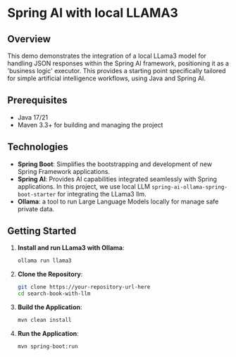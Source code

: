 # Spring AI with local LLAMA3

## Overview
This demo demonstrates the integration of a local LLama3 model for handling JSON responses within the Spring AI framework, positioning it as a 'business logic' executor. This provides a starting point specifically tailored for simple artificial intelligence workflows, using Java and Spring AI.


## Prerequisites
- Java 17/21
- Maven 3.3+ for building and managing the project

## Technologies
- **Spring Boot**: Simplifies the bootstrapping and development of new Spring Framework applications.
- **Spring AI**: Provides AI capabilities integrated seamlessly with Spring applications. In this project, we use local LLM `spring-ai-ollama-spring-boot-starter` for integrating the LLama3 llm.
- **Ollama**: a tool to run Large Language Models locally for manage safe private data.

## Getting Started

1. **Install and run LLama3 with Ollama**:
    ```bash
    ollama run llama3 

2. **Clone the Repository**:
   ```bash
   git clone https://your-repository-url-here
   cd search-book-with-llm

3. **Build the Application**:
   ```bash
   mvn clean install

4. **Run the Application**:
   ```bash
   mvn spring-boot:run
